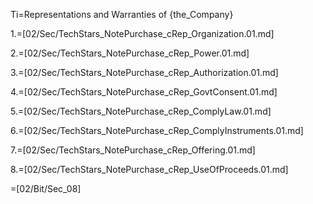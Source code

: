 Ti=Representations and Warranties of {the_Company}

1.=[02/Sec/TechStars_NotePurchase_cRep_Organization.01.md]

2.=[02/Sec/TechStars_NotePurchase_cRep_Power.01.md]

3.=[02/Sec/TechStars_NotePurchase_cRep_Authorization.01.md]

4.=[02/Sec/TechStars_NotePurchase_cRep_GovtConsent.01.md]

5.=[02/Sec/TechStars_NotePurchase_cRep_ComplyLaw.01.md]

6.=[02/Sec/TechStars_NotePurchase_cRep_ComplyInstruments.01.md]

7.=[02/Sec/TechStars_NotePurchase_cRep_Offering.01.md]

8.=[02/Sec/TechStars_NotePurchase_cRep_UseOfProceeds.01.md]

=[02/Bit/Sec_08]